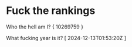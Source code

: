 # Fuck the rankings

Who the hell am I?
{ 10269759 }

What fucking year is it?
[ 2024-12-13T01:53:20Z ]
